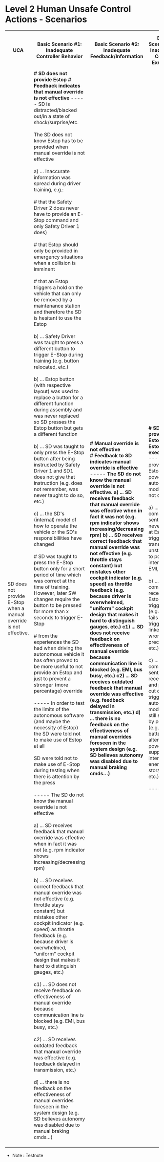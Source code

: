 # Level 2 Human Unsafe Control Actions - Scenarios

<table class="table table-bordered">
  <tr>
    <th>UCA</th>
    <th>Basic Scenario #1: Inadequate Controller Behavior </th>
    <th>Basic Scenario #2: Inadequate Feedback/Information </th>
    <th>Basic Scenario #3: Inadequate Control Execution </th>
    <th>Basic Scenario #4: Inadequate Process Behavior </th>
  </tr>

  <tr>
    <td>SD does not provide E-Stop when a manual override is not effective.</td>
    <td class="Basic Scenario #1: Inadequate Controller Behavior">
	<b># SD does not provide Estop </b>
	<b># Feedback indicates that manual override is not effective </b>
	-----
      SD is distracted/blacked out/in a state of shock/surprise/etc. <br><br>
      The SD does not know Estop has to be provided when manual override is not effective <br><br>
		a) … Inaccurate information was spread during driver training, e.g.: <br><br>
			# that the Safety Driver 2 does never have to provide an E-Stop command and only Safety Driver 1 does) <br><br>
			# that Estop should only be provided in emergency situations when a collision is imminent <br><br>
			# that an Estop triggers a hold on the vehicle that can only be removed by a maintenance station and therefore the SD is hesitant to use the Estop <br><br>
		b) ... Safety Driver was taught to press a different button to trigger E-Stop during training (e.g. button relocated, etc.) <br><br>
		b) ... Estop button (with respective layout) was used to replace a button for a different function during assembly and was never replaced so SD presses the Estop button but gets a different function <br><br>
		b) ... SD was taught to only press the E-Stop button after being instructed by Safety Driver 1 and SD1 does not give that instruction (e.g. does not remember, was never taught to do so, etc.) <br><br>
		c) ... the SD's (internal) model of how to operate the vehicle or the SD's responsibiliities have changed <br><br>
			# SD was taught to press the E-Stop button only for a short period of time which was correct at the time of training. However, later SW changes require the button to be pressed for more than x seconds to trigger E-Stop<br><br>
			# from the experiences the SD had when driving the autonomous vehicle it has often proved to be more useful to not provide an Estop and just to prevent a stronger (more percentage) override <br><br>
	-----
		In order to test the limits of the autonomous software (and maybe the necessity of Estop) the SD were told not to make use of Estop at all <br><br>
		SD were told not to make use of E-Stop during testing when there is attention by the press <br><br>
	-----
		The SD do not know the manual override is not effective <br><br>
			a) ... SD receives feedback that manual override was effective when in fact it was not (e.g. rpm indicator shows increasing/decreasing rpm) <br><br>
			b) ... SD receives correct feedback that manual override was not effective (e.g. throttle stays constant) but mistakes other cockpit indicator (e.g. speed) as throttle feedback (e.g. because driver is overwhelmed, "uniform" cockpit design that makes it hard to distinguish gauges, etc.) <br><br>
			c1) ... SD does not receive feedback on effectiveness of manual override because communication line is blocked (e.g. EMI, bus busy, etc.) <br><br>
			c2) ... SD receives outdated feedback that manual override was effective (e.g. feedback delayed in transmission, etc.) <br><br>
			d) ... there is no feedback on the effectiveness of manual overrides foreseen in the system design (e.g. SD believes autonomy was disabled due to manual braking cmds…) <br><br>
    </td>
    <td class="Basic Scenario #2: Inadequate Feedback/Information">
	<b># Manual override is not effective </br>
	<b># Feedback to SD indicates manual override is effective </br>
	-----
		The SD do not know the manual override is not effective.
			a) ... SD receives feedback that manual override was effective when in fact it was not (e.g. rpm indicator shows increasing/decreasing rpm)
			b) ... SD receives correct feedback that manual override was not effective (e.g. throttle stays constant) but mistakes other cockpit indicator (e.g. speed) as throttle feedback (e.g. because driver is overwhelmed, "uniform" cockpit design that makes it hard to distinguish gauges, etc.) 
			c1) ... SD does not receive feedback on effectiveness of manual override because communication line is blocked (e.g. EMI, bus busy, etc.)
			c2) ... SD receives outdated feedback that manual override was effective (e.g. feedback delayed in transmission, etc.)
			d) ... there is no feedback on the effectiveness of manual overrides foreseen in the system design (e.g. SD believes autonomy was disabled due to manual braking cmds…)
    </td>
    <td class="Basic Scenario #3: Inadequate Control Execution">
	<b># SD provides Estop </b>
	<b># Estop is not executed </b>
	-----
		SD provides Estop but power to autonomy modules is not cut off <br><br>
			a) ... Estop command is sent but never arrives at Estop trigger (e.g. transmission unstable due to power interrupts, EMI, etc.) <br><br>
			b) ... Estop command is received but Estop is not triggered (e.g. trigger fails closed, trigger linked to wrong precondition, etc.) <br><br>
			c) ... Estop command is sent, received, and power cut off is triggered but autonomous modules are still supplied by power (e.g. backup batteries, alternative power supply, internal energy storage, etc.) <br><br>
    -----
		None
	</td>
    <td class="Basic Scenario #4: Inadequate Process Behavior">
	<b># SD provides Estop and Estop is executed </b>
	<b># vehicle still follows commands by autonomous SW </b>
	-----
		SD provides Estop but vehicle nevertheless follows commands by autonomous software
			a) … autonomy software modules are cut off from their main source of power but vehicle still follows autonomy commands, e.g. because:
				# there is an alternative source of power
				# commands by autonomy have been sent already and queued at the actuators 
	-----
		None
    </td>
  </tr>

</table>

* Note : Testnote
